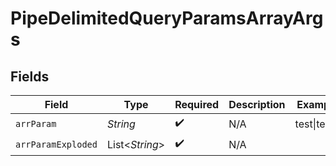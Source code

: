 # PipeDelimitedQueryParamsArrayArgs


## Fields

| Field              | Type               | Required           | Description        | Example            |
| ------------------ | ------------------ | ------------------ | ------------------ | ------------------ |
| `arrParam`         | *String*           | :heavy_check_mark: | N/A                | test\|test2        |
| `arrParamExploded` | List\<*String*>    | :heavy_check_mark: | N/A                |                    |
